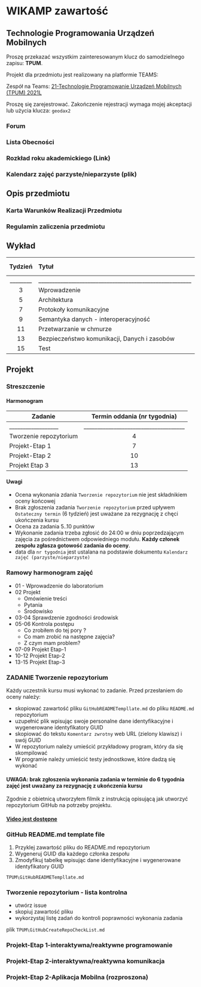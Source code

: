 # WIKAMP zawartość

## Technologie Programowania Urządzeń Mobilnych

Proszę przekazać wszystkim zainteresowanym klucz do samodzielnego zapisu: **TPUM**.

Projekt dla przedmiotu jest realizowany na platformie TEAMS:

Zespół na Teams: [21-Technologie Programowanie Urządzeń Mobilnych (TPUM) 2021L](https://teams.microsoft.com/l/team/19%3a7b33b22e3cd846559f8191aa5045ef0a%40thread.tacv2/conversations?groupId=c33fd2c9-38c6-4b78-998e-55a84598e90c&tenantId=67ea5955-9b5c-4693-a8f9-960f2a3b49bb)

Proszę się zarejestrować. Zakończenie rejestracji wymaga mojej akceptacji lub użycia klucza: `geodax2`

### Forum

### Lista Obecności

### Rozkład roku akademickiego (Link)

### Kalendarz zajęć parzyste/nieparzyste (plik)

## Opis przedmiotu

### Karta Warunków Realizacji Przedmiotu

### Regulamin zaliczenia przedmiotu

## Wykład

| Tydzień  | Tytuł                                                    |      Data      | Link dla uczestnika  |  Hasło   |
| :------: | :------------------------------------------------------- | :------------: | :------------------: | :------: |
| ________ | ________________________________________________________ | ______________ | ____________________ | ________ |
|    3     | Wprowadzenie                                             |                |                      |          |
|    5     | Architektura                                             |                |                      |          |
|    7     | Protokoły komunikacyjne                                  |                |                      |          |
|    9     | Semantyka danych - interoperacyjność                     |                |                      |          |
|    11    | Przetwarzanie w chmurze                                  |                |                      |          |
|    13    | Bezpieczeństwo komunikacji, Danych i zasobów             |                |                      |          |
|    15    | Test                                                     |                |                      |          |

## Projekt

### Streszczenie

#### Harmonogram

| Zadanie                |     Termin oddania (nr tygodnia)      |
| ---------------------- | :-----------------------------------: |
| __________________     | _____________________________________ |
| Tworzenie repozytorium |                   4                   |
| Projekt-Etap 1         |                   7                   |
| Projekt-Etap 2         |                  10                   |
| Projekt Etap 3         |                  13                   |

#### Uwagi

- Ocena wykonania zdania `Tworzenie repozytorium` nie jest składnikiem oceny końcowej
- Brak zgłoszenia zadania `Tworzenie repozytorium` przed upływem `Ostateczny termin` (6 tydzień) jest uważane za rezygnację z chęci ukończenia kursu
- Ocena za zadania 5..10 punktów
- Wykonanie zadania trzeba zgłosić do 24:00 w dniu poprzedzającym zajęcia za pośrednictwem odpowiedniego modułu. **Każdy członek zespołu zgłasza gotowość zadania do oceny**.
- data dla `nr tygodnia` jest ustalana na podstawie dokumentu `Kalendarz zajęć (parzyste/nieparzyste)`

### Ramowy harmonogram zajęć

- 01 - Wprowadzenie do laboratorium
- 02 Projekt
  - Omówienie treści
  - Pytania
  - Środowisko
- 03-04 Sprawdzenie zgodności środowisk
- 05-06 Kontrola postępu
  - Co zrobiłem do tej pory ?
  - Co mam zrobić na następne zajęcia?
  - Z czym mam problem?
- 07-09 Projekt Etap-1
- 10-12 Projekt Etap-2
- 13-15 Projekt Etap-3

### ZADANIE Tworzenie repozytorium

Każdy uczestnik kursu musi wykonać to zadanie. Przed przesłaniem do oceny należy:

- skopiować zawartość pliku `GitHubREADMETempllate.md` do pliku `README.md` repozytorium
- uzupełnić plik wpisując swoje personalne dane identyfikacyjne i wygenerowane identyfikatory GUID
- skopiować do tekstu `Komentarz zwrotny` web URL (zielony klawisz) i swój GUID
- W repozytorium należy umieścić przykładowy program, który da się skompilować
- W programie należy umieścić testy jednostkowe, które dadzą się wykonać

#### UWAGA: brak zgłoszenia wykonania zadania w terminie do 6 tygodnia zajęć jest uważany za rezygnację z ukończenia kursu

Zgodnie z obietnicą utworzyłem filmik z instrukcją opisującą jak utworzyć repozytorium GitHub na potrzeby projektu.

#### [Video jest dostępne](https://youtu.be/uANd4kfWfVA)

### GitHub README.md template file

1. Przyklej zawartość pliku do README.md repozytorium
2. Wygeneruj GUID dla każdego członka zespołu
3. Zmodyfikuj tabelkę wpisując dane identyfikacyjne i wygenerowane identyfikatory GUID

`TPUM\GitHubREADMETempllate.md`

### Tworzenie repozytorium - lista kontrolna

- utwórz issue
- skopiuj zawartość pliku
- wykorzystaj listę zadań do kontroli poprawności wykonania zadania

plik `TPUM\GitHubCreateRepoCheckList.md` 

### Projekt-Etap 1-interaktywna/reaktywne programowanie

### Projekt-Etap 2-interaktywna/reaktywna komunikacja

### Projekt-Etap 2-Aplikacja Mobilna (rozproszona)
